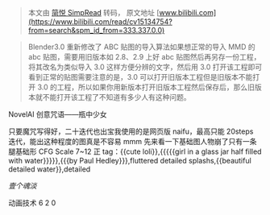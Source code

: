 > 本文由 [简悦 SimpRead](http://ksria.com/simpread/) 转码， 原文地址 [www.bilibili.com](https://www.bilibili.com/read/cv15134754?from=search&spm_id_from=333.337.0.0)

> Blender3.0 重新修改了 ABC 贴图的导入算法如果想正常的导入 MMD 的 abc 贴图，需要用旧版本如 2.8、2.9 上好 abc 贴图然后再另存一份工程，将其改名为类似导入 3.0 这样方便分辨的文字，然后用 3.0 打开该工程即可看到正常的贴图需要注意的是，3.0 可以打开旧版本工程但是旧版本不能打开 3.0 的工程，所以如果你用新版本打开旧版本工程然后保存后，那么旧版本就不能打开该工程了不知道有多少人有这种问题。

NovelAI 创意咒语——瓶中少女

只要魔咒写得好，二十迭代也出宝我使用的是网页版 naifu，最高只能 20steps 迭代，能出这种程度的图真是不容易 mmm 先来看一下基础图人物崩了只有一条腿基础形 CFG Scale 7~12 正 tag：{{cute loli}},{{{{{girl in a glass jar half filled with water}}}}},{{{by Paul Hedley}}},fluttered detailed splashs,{{beautiful detailed water}},detailed

_壹个魂淡_

动画技术 6 2 0